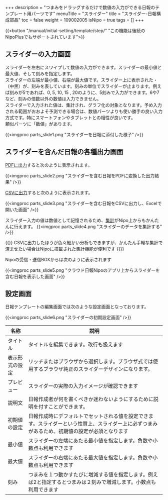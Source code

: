 +++
description = "つまみをドラッグするだけで数値の入力ができる日報のテンプレート用パーツです"
menuTitle = "スライダー"
title = "スライダー-日報構成部品"
toc = false
weight = 109002005
isNipo = true
tags = []
+++

{{<button "/manual/initial-setting/template/step/" "この機能は後続のNipoPlusでもサポートされています">}}

## スライダーの入力画面

スライダーを左右にスワイプして数値の入力ができます。スライダーの最小値と最大値、そして刻みを指定します。  
スライダーの左端が最小値、右端が最大値です。スライダー上に表示された・（中黒）が、刻みを表しています。刻みの単位でスライダーが止まります。例えば刻みが5であれば、0, 5, 10, 15 , 20のように、5刻みで入力ができます。6や7など、刻みの倍数以外の数値は入力できません。  
スライダーで入力された値は、集計され、グラフ化の対象となります。予め入力される範囲がおおよそ予測できる場合は、数値パーツよりも使い勝手の良い入力方式です。特にスマートフォンやタブレットとの相性が良いです。  
類似パーツに「数値」があります。

{{<imgproc parts_slide1.png "スライダーを日報に添付した様子" />}}

## スライダーを含んだ日報の各種出力画面

[PDFに出力](/old/manual/pdf/)すると次のように表示されます。

{{<imgproc parts_slide2.png "スライダーを含む日報をPDFに変換した出力結果" />}}

[CSVに出力](/old/manual/analytics/)すると次のように表示されます。

{{<imgproc parts_slide3.png "スライダーを含む日報をCSVに出力し、Excelで開いた画面" />}}

スライダー入力の値は数値として記憶されるため、[集計](/old/manual/analytics/)がNipo上からもかんたんに行えます。
{{<imgproc parts_slide4.png "スライダーのデータを集計する" />}}

{{<alice pos="left" icon="default">}}
CSVに出力したほうが色々細かい分析もできますが、かんたん手軽な集計で済ませたい場合はNipoに搭載された集計機能が便利です
{{</alice>}}

Nipoの受信・送信BOXからは次のように表示されます

{{<imgproc parts_slide5.png "クラウド日報Nipoのアプリ上からスライダーを含む日報を表示した画面" />}}

## 設定画面

日報テンプレートの編集画面では次のような設定画面となっております。

{{<imgproc parts_slide6.png "スライダーの初期設定画面" />}}

|名称|説明|
|---|---|
|タイトル|タイトルを編集できます。改行も扱えます|
|表示形式の設定|リッチまたはブラウザから選択します。ブラウザ式では使用するブラウザ純正のスライダーデザインになります。|
|プレビュー|スライダーの実際の入力イメージが確認できます|
|説明文|日報作成者が何を書くべきか迷わないようにするために説明を付すことができます。|
|初期値の設定|日報作成時にデフォルトでセットされる値を設定できます。スライダーという性質上、スライダー上に必ずつまみがあるため、初期値の設定が必須となります|
|最小値|スライダーの左端にあたる最小値を指定します。負数や小数点も利用できます|
|最大値|スライダーの右端にあたる最大値を指定します。負数や小数点も利用できます|
|刻み|つまみを１つ動かすたびに増減する値を指定します。例えば2と指定するとつまみは２刻みで増減します。小数点も利用できます|
